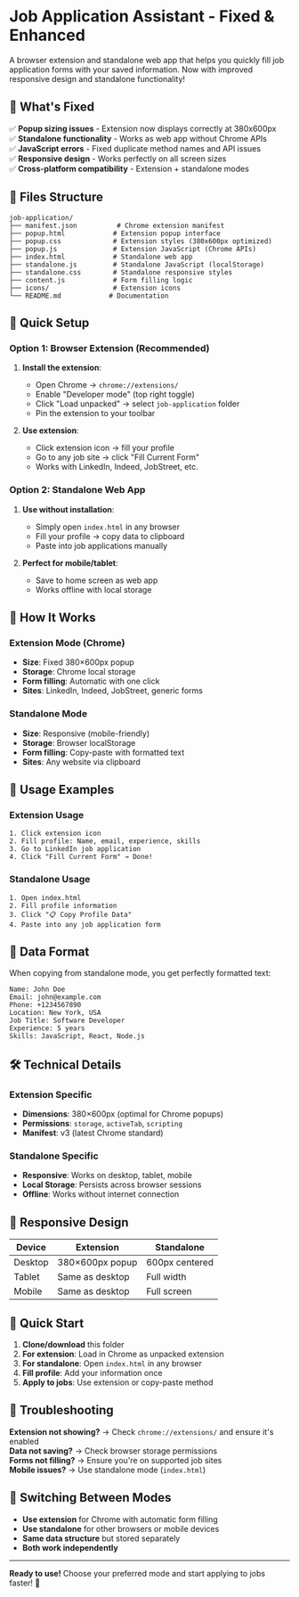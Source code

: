 # Job Application Assistant - Fixed & Enhanced

A browser extension and standalone web app that helps you quickly fill job application forms with your saved information. Now with improved responsive design and standalone functionality!

## 🚀 What's Fixed

✅ **Popup sizing issues** - Extension now displays correctly at 380x600px  
✅ **Standalone functionality** - Works as web app without Chrome APIs  
✅ **JavaScript errors** - Fixed duplicate method names and API issues  
✅ **Responsive design** - Works perfectly on all screen sizes  
✅ **Cross-platform compatibility** - Extension + standalone modes

## 📁 Files Structure

```
job-application/
├── manifest.json          # Chrome extension manifest
├── popup.html            # Extension popup interface
├── popup.css             # Extension styles (380x600px optimized)
├── popup.js              # Extension JavaScript (Chrome APIs)
├── index.html            # Standalone web app
├── standalone.js         # Standalone JavaScript (localStorage)
├── standalone.css        # Standalone responsive styles
├── content.js            # Form filling logic
├── icons/                # Extension icons
└── README.md            # Documentation
```

## 🔧 Quick Setup

### Option 1: Browser Extension (Recommended)

1. **Install the extension**:
   - Open Chrome → `chrome://extensions/`
   - Enable "Developer mode" (top right toggle)
   - Click "Load unpacked" → select `job-application` folder
   - Pin the extension to your toolbar

2. **Use extension**:
   - Click extension icon → fill your profile
   - Go to any job site → click "Fill Current Form"
   - Works with LinkedIn, Indeed, JobStreet, etc.

### Option 2: Standalone Web App

1. **Use without installation**:
   - Simply open `index.html` in any browser
   - Fill your profile → copy data to clipboard
   - Paste into job applications manually

2. **Perfect for mobile/tablet**:
   - Save to home screen as web app
   - Works offline with local storage

## 📱 How It Works

### Extension Mode (Chrome)
- **Size**: Fixed 380×600px popup
- **Storage**: Chrome local storage
- **Form filling**: Automatic with one click
- **Sites**: LinkedIn, Indeed, JobStreet, generic forms

### Standalone Mode
- **Size**: Responsive (mobile-friendly)
- **Storage**: Browser localStorage
- **Form filling**: Copy-paste with formatted text
- **Sites**: Any website via clipboard

## 🎯 Usage Examples

### Extension Usage
```
1. Click extension icon
2. Fill profile: Name, email, experience, skills
3. Go to LinkedIn job application
4. Click "Fill Current Form" → Done!
```

### Standalone Usage
```
1. Open index.html
2. Fill profile information
3. Click "📋 Copy Profile Data"
4. Paste into any job application form
```

## 🔄 Data Format

When copying from standalone mode, you get perfectly formatted text:

```
Name: John Doe
Email: john@example.com
Phone: +1234567890
Location: New York, USA
Job Title: Software Developer
Experience: 5 years
Skills: JavaScript, React, Node.js
```

## 🛠️ Technical Details

### Extension Specific
- **Dimensions**: 380×600px (optimal for Chrome popups)
- **Permissions**: `storage`, `activeTab`, `scripting`
- **Manifest**: v3 (latest Chrome standard)

### Standalone Specific
- **Responsive**: Works on desktop, tablet, mobile
- **Local Storage**: Persists across browser sessions
- **Offline**: Works without internet connection

## 🎨 Responsive Design

| Device | Extension | Standalone |
|--------|-----------|------------|
| Desktop | 380×600px popup | 600px centered |
| Tablet | Same as desktop | Full width |
| Mobile | Same as desktop | Full screen |

## 🚀 Quick Start

1. **Clone/download** this folder
2. **For extension**: Load in Chrome as unpacked extension
3. **For standalone**: Open `index.html` in any browser
4. **Fill profile**: Add your information once
5. **Apply to jobs**: Use extension or copy-paste method

## 📝 Troubleshooting

**Extension not showing?** → Check `chrome://extensions/` and ensure it's enabled  
**Data not saving?** → Check browser storage permissions  
**Forms not filling?** → Ensure you're on supported job sites  
**Mobile issues?** → Use standalone mode (`index.html`)

## 🔄 Switching Between Modes

- **Use extension** for Chrome with automatic form filling
- **Use standalone** for other browsers or mobile devices
- **Same data structure** but stored separately
- **Both work independently**

---

**Ready to use!** Choose your preferred mode and start applying to jobs faster! 🎯
